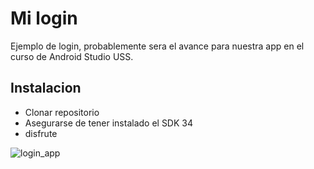 # Mi login

Ejemplo de login, probablemente sera el avance para nuestra app en el curso de Android Studio USS.

## Instalacion

- Clonar repositorio
- Asegurarse de tener instalado el SDK 34
- disfrute

![login_app](https://github.com/user-attachments/assets/a3bb8750-1d76-4f0b-95c1-972b9653f1e0)
